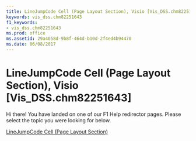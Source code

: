 ```yaml
---
title: LineJumpCode Cell (Page Layout Section), Visio [Vis_DSS.chm82251643]
keywords: vis_dss.chm82251643
f1_keywords:
- vis_dss.chm82251643
ms.prod: office
ms.assetid: 29a4058d-9b8f-464d-b10d-2f4ed4b94470
ms.date: 06/08/2017
---
```



# LineJumpCode Cell (Page Layout Section), Visio [Vis_DSS.chm82251643]

Hi there! You have landed on one of our F1 Help redirector pages. Please select the topic you were looking for below.

[LineJumpCode Cell (Page Layout Section)](http://msdn.microsoft.com/library/56f9043d-a632-65df-c710-45867cce1627%28Office.15%29.aspx)

